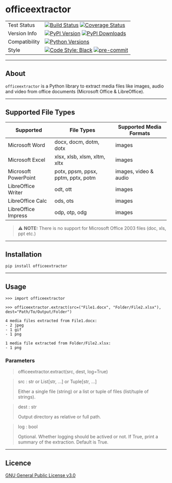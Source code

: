 # officeextractor

|     |     |
| --- | --- |
| Test Status | [![Build Status](https://img.shields.io/travis/com/fbernhart/officeextractor/main.svg?style=flat-square&label=TravisCI&logo=Travis&logoColor=white)](https://travis-ci.com/fbernhart/officeextractor) [![Coverage Status](https://img.shields.io/coveralls/fbernhart/officeextractor/main.svg?style=flat-square&label=coverage&logo=coveralls&logoColor=white)](https://coveralls.io/github/fbernhart/officeextractor?branch=main) |
| Version Info | [![PyPI Version](https://img.shields.io/pypi/v/officeextrator?style=flat-square&label=PyPI&logo=PyPI&logoColor=white&color=blue)](https://pypi.org/project/officeextractor) [![PyPI Downloads](https://img.shields.io/pypi/dm/officeextrator.svg?style=flat-square&label=Downloads&logo=PyPI&logoColor=white)](https://pypi.org/project/officeextractor) |
| Compatibility | [![Python Versions](https://img.shields.io/pypi/pyversions/officeextrator?style=flat-square&label=Python&logo=Python&logoColor=white&color=blue)](https://pypi.org/project/officeextractor) |
| Style | [![Code Style: Black](https://img.shields.io/badge/code%20style-black-000000?style=flat-square&.svg)](https://github.com/psf/black) [![pre-commit](https://img.shields.io/badge/pre--commit-enabled-brightgreen?logo=pre-commit&logoColor=white&style=flat-square)](https://github.com/pre-commit/pre-commit) |

-------------------------------------------------------

## About

`officeextractor` is a Python library to extract media files like images, audio and video from office documents (Microsoft Office & LibreOffice).

-------------------------------------------------------

## Supported File Types

Supported | File Types | Supported Media Formats
--- | --- | ---
Microsoft Word | docx, docm, dotm, dotx | images 
Microsoft Excel | xlsx, xlsb, xlsm, xltm, xltx | images 
Microsoft PowerPoint | potx, ppsm, ppsx, pptm, pptx, potm | images, video & audio
LibreOffice Writer | odt, ott | images 
LibreOffice Calc | ods, ots | images 
LibreOffice Impress | odp, otp, odg | images 

> :warning: **NOTE:** There is no support for Microsoft Office 2003 files (doc, xls, ppt etc.)
>
-------------------------------------------------------

## Installation

```
pip install officeextractor
```

-------------------------------------------------------

## Usage

```
>>> import officeextractor

>>> officeextractor.extract(src=("File1.docx", "Folder/File2.xlsx"), dest="Path/To/Output/Folder")

4 media files extracted from File1.docx:
- 2 jpeg
- 1 gif
- 1 png

1 media file extracted from Folder/File2.xlsx:
- 1 png
```

### Parameters
> officeextractor.extract(src, dest, log=True)

> src : str or List[str, ...] or Tuple[str, ...]
> 
> Either a single file (string) or a list or tuple of files (list/tuple of strings).

> dest : str
> 
>   Output directory as relative or full path.

> log : bool
> 
> Optional. Whether logging should be actived or not. If True, print a summary of the extraction. Default is True.

-------------------------------------------------------

## Licence

[GNU General Public License v3.0](https://github.com/fbernhart/officeextractor/blob/main/LICENSE)
